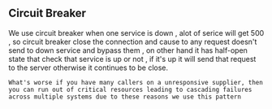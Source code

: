 ## Circuit Breaker

We use circuit breaker when one service is down , alot of serice will get 500 , so circuit breaker close the connection and cause to any request doesn't send to down service and bypass them , on other hand it has half-open state that check that service is up or not , if it's up it will send that request to the server otherwise it continues to be close.

```
What's worse if you have many callers on a unresponsive supplier, then you can run out of critical resources leading to cascading failures across multiple systems due to these reasons we use this pattern
```